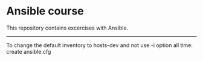 # Ansible course

This repository contains excercises with Ansible.

<hr>

To change the default inventory to hosts-dev and not use -i option all time: create ansible.cfg
